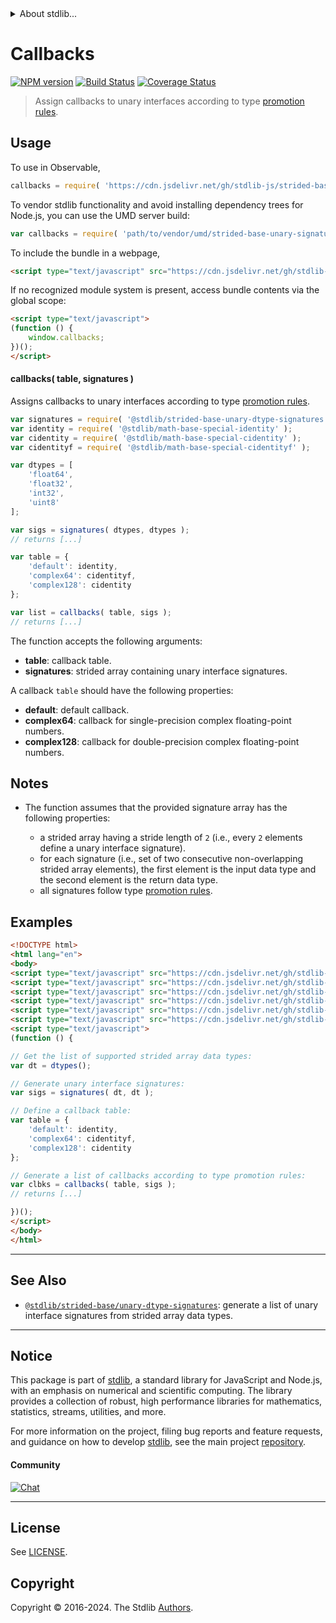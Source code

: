 <!--

@license Apache-2.0

Copyright (c) 2022 The Stdlib Authors.

Licensed under the Apache License, Version 2.0 (the "License");
you may not use this file except in compliance with the License.
You may obtain a copy of the License at

   http://www.apache.org/licenses/LICENSE-2.0

Unless required by applicable law or agreed to in writing, software
distributed under the License is distributed on an "AS IS" BASIS,
WITHOUT WARRANTIES OR CONDITIONS OF ANY KIND, either express or implied.
See the License for the specific language governing permissions and
limitations under the License.

-->


<details>
  <summary>
    About stdlib...
  </summary>
  <p>We believe in a future in which the web is a preferred environment for numerical computation. To help realize this future, we've built stdlib. stdlib is a standard library, with an emphasis on numerical and scientific computation, written in JavaScript (and C) for execution in browsers and in Node.js.</p>
  <p>The library is fully decomposable, being architected in such a way that you can swap out and mix and match APIs and functionality to cater to your exact preferences and use cases.</p>
  <p>When you use stdlib, you can be absolutely certain that you are using the most thorough, rigorous, well-written, studied, documented, tested, measured, and high-quality code out there.</p>
  <p>To join us in bringing numerical computing to the web, get started by checking us out on <a href="https://github.com/stdlib-js/stdlib">GitHub</a>, and please consider <a href="https://opencollective.com/stdlib">financially supporting stdlib</a>. We greatly appreciate your continued support!</p>
</details>

# Callbacks

[![NPM version][npm-image]][npm-url] [![Build Status][test-image]][test-url] [![Coverage Status][coverage-image]][coverage-url] <!-- [![dependencies][dependencies-image]][dependencies-url] -->

> Assign callbacks to unary interfaces according to type [promotion rules][@stdlib/ndarray/promotion-rules].

<!-- Section to include introductory text. Make sure to keep an empty line after the intro `section` element and another before the `/section` close. -->

<section class="intro">

</section>

<!-- /.intro -->

<!-- Package usage documentation. -->



<section class="usage">

## Usage

To use in Observable,

```javascript
callbacks = require( 'https://cdn.jsdelivr.net/gh/stdlib-js/strided-base-unary-signature-callbacks@umd/browser.js' )
```

To vendor stdlib functionality and avoid installing dependency trees for Node.js, you can use the UMD server build:

```javascript
var callbacks = require( 'path/to/vendor/umd/strided-base-unary-signature-callbacks/index.js' )
```

To include the bundle in a webpage,

```html
<script type="text/javascript" src="https://cdn.jsdelivr.net/gh/stdlib-js/strided-base-unary-signature-callbacks@umd/browser.js"></script>
```

If no recognized module system is present, access bundle contents via the global scope:

```html
<script type="text/javascript">
(function () {
    window.callbacks;
})();
</script>
```

#### callbacks( table, signatures )

Assigns callbacks to unary interfaces according to type [promotion rules][@stdlib/ndarray/promotion-rules].

```javascript
var signatures = require( '@stdlib/strided-base-unary-dtype-signatures' );
var identity = require( '@stdlib/math-base-special-identity' );
var cidentity = require( '@stdlib/math-base-special-cidentity' );
var cidentityf = require( '@stdlib/math-base-special-cidentityf' );

var dtypes = [
    'float64',
    'float32',
    'int32',
    'uint8'
];

var sigs = signatures( dtypes, dtypes );
// returns [...]

var table = {
    'default': identity,
    'complex64': cidentityf,
    'complex128': cidentity
};

var list = callbacks( table, sigs );
// returns [...]
```

The function accepts the following arguments:

-   **table**: callback table.
-   **signatures**: strided array containing unary interface signatures.

A callback `table` should have the following properties:

-   **default**: default callback.
-   **complex64**: callback for single-precision complex floating-point numbers.
-   **complex128**: callback for double-precision complex floating-point numbers.

</section>

<!-- /.usage -->

<!-- Package usage notes. Make sure to keep an empty line after the `section` element and another before the `/section` close. -->

<section class="notes">

## Notes

-   The function assumes that the provided signature array has the following properties:

    -   a strided array having a stride length of `2` (i.e., every `2` elements define a unary interface signature).
    -   for each signature (i.e., set of two consecutive non-overlapping strided array elements), the first element is the input data type and the second element is the return data type.
    -   all signatures follow type [promotion rules][@stdlib/ndarray/promotion-rules].

</section>

<!-- /.notes -->

<!-- Package usage examples. -->

<section class="examples">

## Examples

<!-- eslint no-undef: "error" -->

```html
<!DOCTYPE html>
<html lang="en">
<body>
<script type="text/javascript" src="https://cdn.jsdelivr.net/gh/stdlib-js/strided-dtypes@umd/browser.js"></script>
<script type="text/javascript" src="https://cdn.jsdelivr.net/gh/stdlib-js/strided-base-unary-dtype-signatures@umd/browser.js"></script>
<script type="text/javascript" src="https://cdn.jsdelivr.net/gh/stdlib-js/math-base-special-identity@umd/browser.js"></script>
<script type="text/javascript" src="https://cdn.jsdelivr.net/gh/stdlib-js/math-base-special-cidentity@umd/browser.js"></script>
<script type="text/javascript" src="https://cdn.jsdelivr.net/gh/stdlib-js/math-base-special-cidentityf@umd/browser.js"></script>
<script type="text/javascript" src="https://cdn.jsdelivr.net/gh/stdlib-js/strided-base-unary-signature-callbacks@umd/browser.js"></script>
<script type="text/javascript">
(function () {

// Get the list of supported strided array data types:
var dt = dtypes();

// Generate unary interface signatures:
var sigs = signatures( dt, dt );

// Define a callback table:
var table = {
    'default': identity,
    'complex64': cidentityf,
    'complex128': cidentity
};

// Generate a list of callbacks according to type promotion rules:
var clbks = callbacks( table, sigs );
// returns [...]

})();
</script>
</body>
</html>
```

</section>

<!-- /.examples -->

<!-- Section to include cited references. If references are included, add a horizontal rule *before* the section. Make sure to keep an empty line after the `section` element and another before the `/section` close. -->

<section class="references">

</section>

<!-- /.references -->

<!-- Section for related `stdlib` packages. Do not manually edit this section, as it is automatically populated. -->

<section class="related">

* * *

## See Also

-   <span class="package-name">[`@stdlib/strided-base/unary-dtype-signatures`][@stdlib/strided/base/unary-dtype-signatures]</span><span class="delimiter">: </span><span class="description">generate a list of unary interface signatures from strided array data types.</span>

</section>

<!-- /.related -->

<!-- Section for all links. Make sure to keep an empty line after the `section` element and another before the `/section` close. -->


<section class="main-repo" >

* * *

## Notice

This package is part of [stdlib][stdlib], a standard library for JavaScript and Node.js, with an emphasis on numerical and scientific computing. The library provides a collection of robust, high performance libraries for mathematics, statistics, streams, utilities, and more.

For more information on the project, filing bug reports and feature requests, and guidance on how to develop [stdlib][stdlib], see the main project [repository][stdlib].

#### Community

[![Chat][chat-image]][chat-url]

---

## License

See [LICENSE][stdlib-license].


## Copyright

Copyright &copy; 2016-2024. The Stdlib [Authors][stdlib-authors].

</section>

<!-- /.stdlib -->

<!-- Section for all links. Make sure to keep an empty line after the `section` element and another before the `/section` close. -->

<section class="links">

[npm-image]: http://img.shields.io/npm/v/@stdlib/strided-base-unary-signature-callbacks.svg
[npm-url]: https://npmjs.org/package/@stdlib/strided-base-unary-signature-callbacks

[test-image]: https://github.com/stdlib-js/strided-base-unary-signature-callbacks/actions/workflows/test.yml/badge.svg?branch=v0.2.2
[test-url]: https://github.com/stdlib-js/strided-base-unary-signature-callbacks/actions/workflows/test.yml?query=branch:v0.2.2

[coverage-image]: https://img.shields.io/codecov/c/github/stdlib-js/strided-base-unary-signature-callbacks/main.svg
[coverage-url]: https://codecov.io/github/stdlib-js/strided-base-unary-signature-callbacks?branch=main

<!--

[dependencies-image]: https://img.shields.io/david/stdlib-js/strided-base-unary-signature-callbacks.svg
[dependencies-url]: https://david-dm.org/stdlib-js/strided-base-unary-signature-callbacks/main

-->

[chat-image]: https://img.shields.io/gitter/room/stdlib-js/stdlib.svg
[chat-url]: https://app.gitter.im/#/room/#stdlib-js_stdlib:gitter.im

[stdlib]: https://github.com/stdlib-js/stdlib

[stdlib-authors]: https://github.com/stdlib-js/stdlib/graphs/contributors

[umd]: https://github.com/umdjs/umd
[es-module]: https://developer.mozilla.org/en-US/docs/Web/JavaScript/Guide/Modules

[deno-url]: https://github.com/stdlib-js/strided-base-unary-signature-callbacks/tree/deno
[deno-readme]: https://github.com/stdlib-js/strided-base-unary-signature-callbacks/blob/deno/README.md
[umd-url]: https://github.com/stdlib-js/strided-base-unary-signature-callbacks/tree/umd
[umd-readme]: https://github.com/stdlib-js/strided-base-unary-signature-callbacks/blob/umd/README.md
[esm-url]: https://github.com/stdlib-js/strided-base-unary-signature-callbacks/tree/esm
[esm-readme]: https://github.com/stdlib-js/strided-base-unary-signature-callbacks/blob/esm/README.md
[branches-url]: https://github.com/stdlib-js/strided-base-unary-signature-callbacks/blob/main/branches.md

[stdlib-license]: https://raw.githubusercontent.com/stdlib-js/strided-base-unary-signature-callbacks/main/LICENSE

[@stdlib/ndarray/promotion-rules]: https://github.com/stdlib-js/ndarray-promotion-rules/tree/umd

<!-- <related-links> -->

[@stdlib/strided/base/unary-dtype-signatures]: https://github.com/stdlib-js/strided-base-unary-dtype-signatures/tree/umd

<!-- </related-links> -->

</section>

<!-- /.links -->
